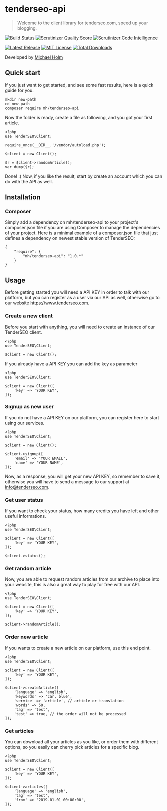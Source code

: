 tenderseo-api
=============

> Welcome to the client library for tenderseo.com, speed up your blogging.

[![Build Status](https://img.shields.io/travis/hollodk/tenderseo-api.svg?style=flat)](https://travis-ci.org/hollodk/tenderseo-api)
[![Scrutinizer Quality Score](https://img.shields.io/scrutinizer/g/hollodk/tenderseo-api.svg?style=flat)](https://scrutinizer-ci.com/g/hollodk/tenderseo-api/)
[![Scrutinizer Code Intelligence](https://scrutinizer-ci.com/g/hollodk/tenderseo-api/badges/code-intelligence.svg)](https://scrutinizer-ci.com/g/hollodk/tenderseo-api/)

[![Latest Release](https://img.shields.io/packagist/v/mh/tenderseo-api.svg)](https://packagist.org/packages/mh/tenderseo-api)
[![MIT License](https://img.shields.io/packagist/l/mh/tenderseo-api.svg)](http://opensource.org/licenses/MIT)
[![Total Downloads](https://img.shields.io/packagist/dt/mh/tenderseo-api.svg)](https://packagist.org/packages/mh/tenderseo-api)

Developed by [Michael Holm](http://hollo.dk)

## Quick start

If you just want to get started, and see some fast results, here is a quick guide for you.

```
mkdir new-path
cd new-path
composer require mh/tenderseo-api
```

Now the folder is ready, create a file as following, and you got your first article.

```
<?php
use TenderSEO\Client;

require_once(__DIR__.'/vendor/autoload.php');

$client = new Client();

$r = $client->randomArticle();
var_dump($r);
```

Done! :) Now, if you like the result, start by create an account which you can do with the API as well.

## Installation

### Composer

Simply add a dependency on mh/tenderseo-api to your project's composer.json file if you are using Composer to manage the dependencies of your project. Here is a minimal example of a composer.json file that just defines a dependency on newest stable version of TenderSEO:

```
{
    "require": {
        "mh/tenderseo-api": "1.0.*"
    }
}
```

## Usage

Before getting started you will need a API KEY in order to talk with our platform, but you can register as a user via our API as well, otherwise go to our website https://www.tenderseo.com.

### Create a new client

Before you start with anything, you will need to create an instance of our TenderSEO client.

```
<?php
use TenderSEO\Client;

$client = new Client();
```

If you already have a API KEY you can add the key as parameter

```
<?php
use TenderSEO\Client;

$client = new Client([
    'key' => 'YOUR KEY',
]);
```

### Signup as new user

If you do not have a API KEY on our platform, you can register here to start using our services.

```
<?php
use TenderSEO\Client;

$client = new Client();

$client->signup([
    'email' => 'YOUR EMAIL',
    'name' => 'YOUR NAME',
]);
```

Now, as a response, you will get your new API KEY, so remember to save it, otherwise you will have to send a message to our support at info@tenderseo.com.

### Get user status

If you want to check your status, how many credits you have left and other useful informations.

```
<?php
use TenderSEO\Client;

$client = new Client([
    'key' => 'YOUR KEY',
]);

$client->status();
```

### Get random article

Now, you are able to request random articles from our archive to place into your website, this is also a great way to play for free with our API.

```
<?php
use TenderSEO\Client;

$client = new Client([
    'key' => 'YOUR KEY',
]);

$client->randomArticle();
```

### Order new article

If you wants to create a new article on our platform, use this end point.

```
<?php
use TenderSEO\Client;

$client = new Client([
    'key' => 'YOUR KEY',
]);

$client->createArticle([
    'language' => 'english',
    'keywords' => 'car, blue',
    'service' => 'article', // article or translation
    'words' => 50,
    'tag' => 'test',
    'test' => true, // the order will not be processed
]);
```

### Get articles

You can download all your articles as you like, or order them with different options, so you easily can cherry pick articles for a specific blog.

```
<?php
use TenderSEO\Client;

$client = new Client([
    'key' => 'YOUR KEY',
]);

$client->articles([
    'language' => 'english',
    'tag' => 'test',
    'from' => '2019-01-01 00:00:00',
]);
```
